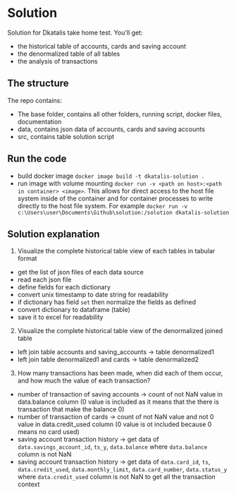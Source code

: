 # Solution
Solution for Dkatalis take home test. You'll get:
- the historical table of accounts, cards and saving account
- the denormalized table of all tables
- the analysis of transactions

## The structure
The repo contains:
- The base folder, contains all other folders, running script, docker files, documentation
- data, contains json data of accounts, cards and saving accounts
- src, contains table solution script 


## Run the code
- build docker image `docker image build -t dkatalis-solution .`
- run image with volume mounting `docker run -v <path on host>:<path in container> <image>`. This allows for direct access to the host file system inside of the container and for container processes to write directly to the host file system. For example `docker run -v c:\Users\user\Documents\Github\solution:/solution dkatalis-solution`


## Solution explanation
1. Visualize the complete historical table view of each tables in tabular format 
- get the list of json files of each data source
- read each json file
- define fields for each dictionary
- convert unix timestamp to date string for readability
- if dictionary has field `set` then normalize the fields as defined
- convert dictionary to dataframe (table)
- save it to excel for readability

2. Visualize the complete historical table view of the denormalized joined table 
- left join table accounts and saving_accounts -> table denormalized1
- left join table denormalized1 and cards -> table denormalized2

3. How many transactions has been made, when did each of them occur, and how much the value of each transaction?
- number of transaction of saving accounts -> count of not NaN value in data.balance column (0 value is included as it means that the there is transaction that make the balance 0)
- number of transaction of cards -> count of not NaN value and not 0 value in data.credit_used column (0 value is ot included because 0 means no card used)
- saving account transaction history -> get data of `data.savings_account_id`, `ts_y`, `data.balance` where `data.balance` column is not NaN
- saving account transaction history -> get data of `data.card_id`, `ts`, `data.credit_used`, `data.monthly_limit`, `data.card_number`, `data.status_y` where `data.credit_used` column is not NaN to get all the transaction context





